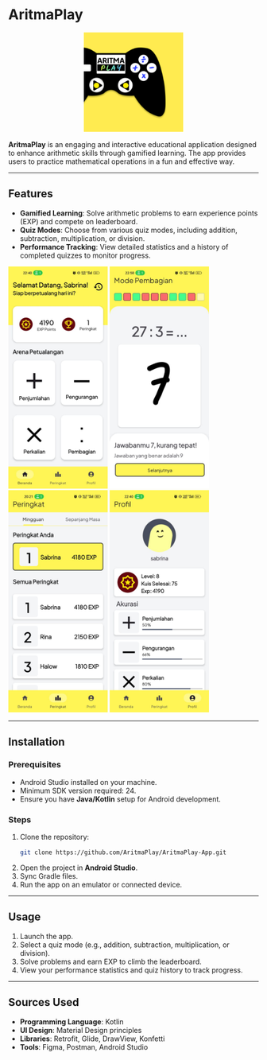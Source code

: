 # AritmaPlay

<div align="center">
<img src="https://github.com/AritmaPlay/AritmaPlay-App/blob/main/Launcher%20Icon.png?raw=true" alt="GitHub logo" width="200">
</div>

**AritmaPlay** is an engaging and interactive educational application designed to enhance arithmetic skills through gamified learning. The app provides users to practice mathematical operations in a fun and effective way.

---

## Features

- **Gamified Learning**: Solve arithmetic problems to earn experience points (EXP) and compete on leaderboard.  
- **Quiz Modes**: Choose from various quiz modes, including addition, subtraction, multiplication, or division.  
- **Performance Tracking**: View detailed statistics and a history of completed quizzes to monitor progress.

<img src="https://github.com/AritmaPlay/AritmaPlay-App/blob/main/home.jpg?raw=true" alt="Home Screen" width="200">  

<img src="https://github.com/AritmaPlay/AritmaPlay-App/blob/main/quiz.jpg?raw=true" alt="Quiz Mode Selection" width="200">  

<img src="https://github.com/AritmaPlay/AritmaPlay-App/blob/main/rank.jpg?raw=true" alt="Leaderboard" width="200">  

<img src="https://github.com/AritmaPlay/AritmaPlay-App/blob/main/profile.jpg?raw=true" alt="Profile" width="200"> 

---
## Installation

### Prerequisites
- Android Studio installed on your machine.
- Minimum SDK version required: 24.
- Ensure you have **Java/Kotlin** setup for Android development.

### Steps
1. Clone the repository:
   ```bash
   git clone https://github.com/AritmaPlay/AritmaPlay-App.git
   ```
2. Open the project in **Android Studio**.
3. Sync Gradle files.
4. Run the app on an emulator or connected device.
   
---

## Usage

1. Launch the app.  
2. Select a quiz mode (e.g., addition, subtraction, multiplication, or division).  
3. Solve problems and earn EXP to climb the leaderboard.  
4. View your performance statistics and quiz history to track progress.

---   

## Sources Used

- **Programming Language**: Kotlin  
- **UI Design**: Material Design principles  
- **Libraries**: Retrofit, Glide, DrawView, Konfetti  
- **Tools**: Figma, Postman, Android Studio  

